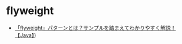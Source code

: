 # flyweight
- [「flyweight」パターンとは？サンプルを踏まえてわかりやすく解説！【Java】](https://tamotech.blog/2024/07/07/flyweight))